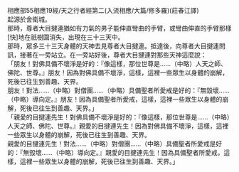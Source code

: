 相應部55相應19經/天之行者經第二(入流相應/大篇/修多羅)(莊春江譯)  
起源於舍衛城。  
那時，尊者大目揵連猶如有力氣的男子能伸直彎曲的手臂，或彎曲伸直的手臂那樣[快]地在祇樹園消失，出現在三十三天中。  
那時，眾多三十三天身體的天神去見尊者大目揵連。抵達後，向尊者大目揵連問訊，接著在一旁站立。在一旁站好後，尊者大目揵連對那些天神這麼說：  
「朋友！對佛具備不壞淨是好的：『像這樣，那位世尊是……（中略）人天之師、佛陀、世尊。』朋友！因為對佛具備不壞淨，這樣，這裡一些眾生以身體的崩解，死後已往生到善趣、天界。  
朋友！對法……（中略）對僧團……（中略）具備聖者所愛戒是好的：『無毀壞……（中略）導向定。』朋友！因為具備聖者所愛戒，這樣，這裡一些眾生以身體的崩解，死後已往生到善趣、天界。」  
「親愛的目揵連先生！對佛具備不壞淨是好的：『像這樣，那位世尊是……（中略）人天之師、佛陀、世尊。』親愛的目揵連先生！因為對佛具備不壞淨，這樣，這裡一些眾生以身體的崩解，死後已往生到善趣、天界。  
親愛的目揵連先生！對法……（中略）對僧團……（中略）具備聖者所愛戒是好的：『無毀壞……（中略）導向定。』親愛的目揵連先生！因為具備聖者所愛戒，這樣，這裡一些眾生以身體的崩解，死後已往生到善趣、天界。」  
  
  
